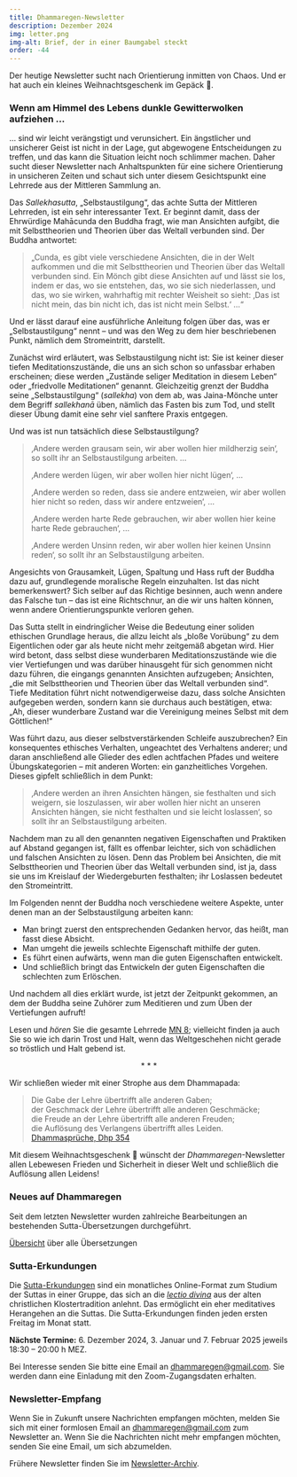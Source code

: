 ```yaml
---
title: Dhammaregen-Newsletter
description: Dezember 2024
img: letter.png
img-alt: Brief, der in einer Baumgabel steckt
order: -44
---
```


Der heutige Newsletter sucht nach Orientierung inmitten von Chaos. Und er hat auch ein kleines Weihnachtsgeschenk im Gepäck 🎁. 

### Wenn am Himmel des Lebens dunkle Gewitterwolken aufziehen …

… sind wir leicht verängstigt und verunsichert. Ein ängstlicher und unsicherer Geist ist nicht in der Lage, gut abgewogene Entscheidungen zu treffen, und das kann die Situation leicht noch schlimmer machen. Daher sucht dieser Newsletter nach Anhaltspunkten für eine sichere Orientierung in unsicheren Zeiten und schaut sich unter diesem Gesichtspunkt eine Lehrrede aus der Mittleren Sammlung an.

Das *Sallekhasutta*, „Selbstaustilgung“, das achte Sutta der Mittleren Lehrreden, ist ein sehr interessanter Text. Er beginnt damit, dass der Ehrwürdige Mahācunda den Buddha fragt, wie man Ansichten aufgibt, die mit Selbsttheorien und Theorien über das Weltall verbunden sind. Der Buddha antwortet:

>„Cunda, es gibt viele verschiedene Ansichten, die in der Welt aufkommen und die mit Selbsttheorien und Theorien über das Weltall verbunden sind. Ein Mönch gibt diese Ansichten auf und lässt sie los, indem er das, wo sie entstehen, das, wo sie sich niederlassen, und das, wo sie wirken, wahrhaftig mit rechter Weisheit so sieht: ‚Das ist nicht mein, das bin nicht ich, das ist nicht mein Selbst.‘ …“

Und er lässt darauf eine ausführliche Anleitung folgen über das, was er „Selbstaustilgung“ nennt – und was den Weg zu dem hier beschriebenen Punkt, nämlich dem Stromeintritt, darstellt.

Zunächst wird erläutert, was Selbstaustilgung nicht ist: Sie ist keiner dieser tiefen Meditationszustände, die uns an sich schon so unfassbar erhaben erscheinen; diese werden „Zustände seliger Meditation in diesem Leben“ oder „friedvolle Meditationen“ genannt. Gleichzeitig grenzt der Buddha seine „Selbstaustilgung“ (*sallekha*) von dem ab, was Jaina-Mönche unter dem Begriff *sallekhanā* üben, nämlich das Fasten bis zum Tod, und stellt dieser Übung damit eine sehr viel sanftere Praxis entgegen.

Und was ist nun tatsächlich diese Selbstaustilgung?
>‚Andere werden grausam sein, wir aber wollen hier mildherzig sein‘, so sollt ihr an Selbstaustilgung arbeiten. …
>
>‚Andere werden lügen, wir aber wollen hier nicht lügen‘, … 
>
>‚Andere werden so reden, dass sie andere entzweien, wir aber wollen hier nicht so reden, dass wir andere entzweien‘, … 
>
>‚Andere werden harte Rede gebrauchen, wir aber wollen hier keine harte Rede gebrauchen‘, … 
>
>‚Andere werden Unsinn reden, wir aber wollen hier keinen Unsinn reden‘, so sollt ihr an Selbstaustilgung arbeiten.

Angesichts von Grausamkeit, Lügen, Spaltung und Hass ruft der Buddha dazu auf, grundlegende moralische Regeln einzuhalten. Ist das nicht bemerkenswert? Sich selber auf das Richtige besinnen, auch wenn andere das Falsche tun – das ist eine Richtschnur, an die wir uns halten können, wenn andere Orientierungspunkte verloren gehen. 

Das Sutta stellt in eindringlicher Weise die Bedeutung einer soliden ethischen Grundlage heraus, die allzu leicht als „bloße Vorübung“ zu dem Eigentlichen oder gar als heute nicht mehr zeitgemäß abgetan wird. Hier wird betont, dass selbst diese wunderbaren Meditationszustände wie die vier Vertiefungen und was darüber hinausgeht für sich genommen nicht dazu führen, die eingangs genannten Ansichten aufzugeben; Ansichten, „die mit Selbsttheorien und Theorien über das Weltall verbunden sind“. Tiefe Meditation führt nicht notwendigerweise dazu, dass solche Ansichten aufgegeben werden, sondern kann sie durchaus auch bestätigen, etwa: „Ah, dieser wunderbare Zustand war die Vereinigung meines Selbst mit dem Göttlichen!“

Was führt dazu, aus dieser selbstverstärkenden Schleife auszubrechen? Ein konsequentes ethisches Verhalten, ungeachtet des Verhaltens anderer; und daran anschließend alle Glieder des edlen achtfachen Pfades und weitere Übungskategorien – mit anderen Worten: ein ganzheitliches Vorgehen. Dieses gipfelt schließlich in dem Punkt:

>‚Andere werden an ihren Ansichten hängen, sie festhalten und sich weigern, sie loszulassen, wir aber wollen hier nicht an unseren Ansichten hängen, sie nicht festhalten und sie leicht loslassen‘, so sollt ihr an Selbstaustilgung arbeiten. 

Nachdem man zu all den genannten negativen Eigenschaften und Praktiken auf Abstand gegangen ist, fällt es offenbar leichter, sich von schädlichen und falschen Ansichten zu lösen. Denn das Problem bei Ansichten, die mit Selbsttheorien und Theorien über das Weltall verbunden sind, ist ja, dass sie uns im Kreislauf der Wiedergeburten festhalten; ihr Loslassen bedeutet den Stromeintritt.

Im Folgenden nennt der Buddha noch verschiedene weitere Aspekte, unter denen man an der Selbstaustilgung arbeiten kann: 
- Man bringt zuerst den entsprechenden Gedanken hervor, das  heißt, man fasst diese Absicht. 
- Man umgeht die jeweils schlechte Eigenschaft mithilfe der guten. 
- Es führt einen aufwärts, wenn man die guten Eigenschaften entwickelt.
- Und schließlich bringt das Entwickeln der guten Eigenschaften die schlechten zum Erlöschen.

Und nachdem all dies erklärt wurde, ist jetzt der Zeitpunkt gekommen, an dem der Buddha seine Zuhörer zum Meditieren und zum Üben der Vertiefungen aufruft!

Lesen und *hören* Sie die gesamte Lehrrede [MN 8](#/sutta/mn8/de/sabbamitta); vielleicht finden ja auch Sie so wie ich darin Trost und Halt, wenn das Weltgeschehen nicht gerade so tröstlich und Halt gebend ist.

<div style="text-align: center;">* * *</div>

Wir schließen wieder mit einer Strophe aus dem Dhammapada:

>Die Gabe der Lehre übertrifft alle anderen Gaben;  
der Geschmack der Lehre übertrifft alle anderen Geschmäcke;  
die Freude an der Lehre übertrifft alle anderen Freuden;  
die Auflösung des Verlangens übertrifft alles Leiden.  
[Dhammasprüche, Dhp 354](#/sutta/dhp354:1/de/sabbamitta)

Mit diesem Weihnachtsgeschenk 🎁 wünscht der *Dhammaregen*-Newsletter allen Lebewesen Frieden und Sicherheit in dieser Welt und schließlich die Auflösung allen Leidens! 

### Neues auf Dhammaregen

Seit dem letzten Newsletter wurden zahlreiche Bearbeitungen an bestehenden Sutta-Übersetzungen durchgeführt.

[Übersicht](#/wiki/uebersetzung/uebersicht) über alle Übersetzungen

### Sutta-Erkundungen 

Die [Sutta-Erkundungen](#/wiki/erkundung) sind ein monatliches Online-Format zum Studium der Suttas in einer Gruppe, das sich an die [*lectio divina*](https://de.wikipedia.org/wiki/Lectio_divina) aus der alten christlichen Klostertradition anlehnt. Das ermöglicht ein eher meditatives Herangehen an die Suttas. Die Sutta-Erkundungen finden jeden ersten Freitag im Monat statt. 

**Nächste Termine:** 6. Dezember 2024, 3. Januar und 7. Februar 2025 jeweils 18:30 – 20:00 h MEZ.

Bei Interesse senden Sie bitte eine Email an [dhammaregen@gmail.com](mailto:dhammaregen@gmail.com). Sie werden dann eine Einladung mit den Zoom-Zugangsdaten erhalten.

### Newsletter-Empfang

Wenn Sie in Zukunft unsere Nachrichten empfangen möchten, melden Sie sich mit einer formlosen Email an [dhammaregen@gmail.com](mailto:dhammaregen@gmail.com) zum Newsletter an. Wenn Sie die Nachrichten nicht mehr empfangen möchten, senden Sie eine Email, um sich abzumelden. 

Frühere Newsletter finden Sie im [Newsletter-Archiv](#/wiki/news/inhalt).